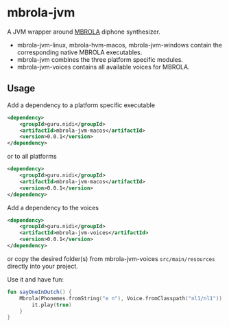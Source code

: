 # mbrola-jvm
A JVM wrapper around [MBROLA](http://tcts.fpms.ac.be/synthesis/mbrola.html) diphone synthesizer.

- mbrola-jvm-linux, mbrola-hvm-macos, mbrola-jvm-windows contain the corresponding native MBROLA executables.
- mbrola-jvm combines the three platform specific modules.
- mbrola-jvm-voices contains all available voices for MBROLA.

## Usage
Add a dependency to a platform specific executable
```xml
<dependency>
    <groupId>guru.nidi</groupId>
    <artifactId>mbrola-jvm-macos</artifactId>
    <version>0.0.1</version>
</dependency> 
```
or to all platforms
```xml
<dependency>
    <groupId>guru.nidi</groupId>
    <artifactId>mbrola-jvm-macos</artifactId>
    <version>0.0.1</version>
</dependency> 
```

Add a dependency to the voices
```xml
<dependency>
    <groupId>guru.nidi</groupId>
    <artifactId>mbrola-jvm-voices</artifactId>
    <version>0.0.1</version>
</dependency> 
```
or copy the desired folder(s) from mbrola-jvm-voices `src/main/resources` directly into your project.

Use it and have fun:
```kotlin
fun sayOneInDutch() {
    Mbrola(Phonemes.fromString("e n"), Voice.fromClasspath("nl1/nl1")).run().use {
        it.play(true)
    }
}
```
